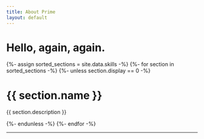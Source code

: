 ```yaml
---
title: About Prime
layout: default
---
```


# Hello, again, again.

<div id="body">
  {%- assign sorted_sections = site.data.skills -%}
  {%- for section in sorted_sections -%}
  {%- unless section.display == 0 -%}
      <div class="{{ section.name }}">
        <h1>{{ section.name }}</h1>
        <p class="{{ section.name }} body">{{ section.description }}</p>
      </div>
  {%- endunless -%}
  {%- endfor -%}
</div>


---
